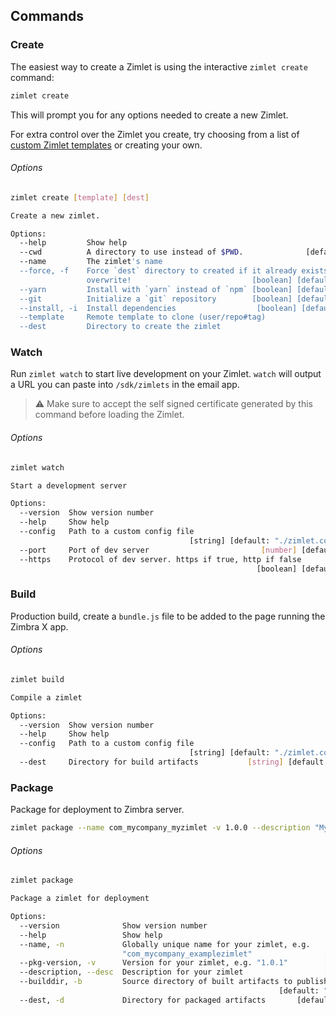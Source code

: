## Commands

### Create

The easiest way to create a Zimlet is using the interactive `zimlet create` command:

```sh
zimlet create
```

This will prompt you for any options needed to create a new Zimlet.

For extra control over the Zimlet you create, try choosing from a list of [custom Zimlet templates](https://github.com/pl12133/zimlet-cli/tree/docs/first-draft/docs/zimlet-templates.md#TODOChange+Repo+To+Zimbra) or creating your own.

###### Options
```sh
zimlet create [template] [dest]

Create a new zimlet.

Options:
  --help         Show help                                             [boolean]
  --cwd          A directory to use instead of $PWD.              [default: "."]
  --name         The zimlet's name
  --force, -f    Force `dest` directory to created if it already exists; will
                 overwrite!                           [boolean] [default: false]
  --yarn         Install with `yarn` instead of `npm` [boolean] [default: false]
  --git          Initialize a `git` repository        [boolean] [default: false]
  --install, -i  Install dependencies                  [boolean] [default: true]
  --template     Remote template to clone (user/repo#tag)
  --dest         Directory to create the zimlet
```

### Watch

Run `zimlet watch` to start live development on your Zimlet. `watch` will output a URL you can paste into `/sdk/zimlets` in the email app.

> :warning: Make sure to accept the self signed certificate generated by this command before loading the Zimlet.

###### Options
```sh
zimlet watch

Start a development server

Options:
  --version  Show version number                                       [boolean]
  --help     Show help                                                 [boolean]
  --config   Path to a custom config file
                                        [string] [default: "./zimlet.config.js"]
  --port     Port of dev server                         [number] [default: 8081]
  --https    Protocol of dev server. https if true, http if false
                                                       [boolean] [default: true]
```

### Build

Production build, create a `bundle.js` file to be added to the page running the Zimbra X app.

###### Options

```sh
zimlet build

Compile a zimlet

Options:
  --version  Show version number                                       [boolean]
  --help     Show help                                                 [boolean]
  --config   Path to a custom config file
                                        [string] [default: "./zimlet.config.js"]
  --dest     Directory for build artifacts           [string] [default: ./build]
```

### Package

Package for deployment to Zimbra server.

```sh
zimlet package --name com_mycompany_myzimlet -v 1.0.0 --description "My zimlet"
```

###### Options

```sh
zimlet package

Package a zimlet for deployment

Options:
  --version              Show version number                           [boolean]
  --help                 Show help                                     [boolean]
  --name, -n             Globally unique name for your zimlet, e.g.
                         "com_mycompany_examplezimlet"                [required]
  --pkg-version, -v      Version for your zimlet, e.g. "1.0.1"        [required]
  --description, --desc  Description for your zimlet                  [required]
  --builddir, -b         Source directory of built artifacts to publish
                                                            [default: "./build"]
  --dest, -d             Directory for packaged artifacts       [default: ./pkg]
``` 
